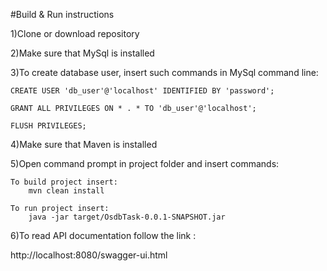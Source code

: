 #Build & Run instructions

1)Clone or download repository

2)Make sure that MySql is installed

3)To create database user, insert such commands in MySql command line:

	CREATE USER 'db_user'@'localhost' IDENTIFIED BY 'password';
	
	GRANT ALL PRIVILEGES ON * . * TO 'db_user'@'localhost';
	
	FLUSH PRIVILEGES;
	
4)Make sure that Maven is installed

5)Open command prompt in project folder and insert commands:

	To build project insert:
		mvn clean install
		
	To run project insert:
		java -jar target/OsdbTask-0.0.1-SNAPSHOT.jar

6)To read API documentation follow the link :

http://localhost:8080/swagger-ui.html
